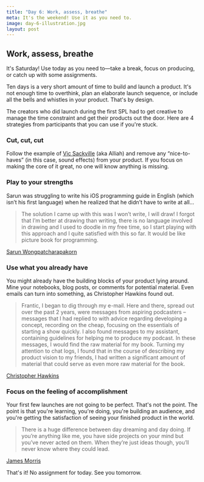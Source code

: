 ```yaml
---
title: "Day 6: Work, assess, breathe"
meta: It's the weekend! Use it as you need to.
image: day-6-illustration.jpg
layout: post
---
```


Work, assess, breathe
------------------------------------------------------------

It's Saturday! Use today as you need to—take a break, focus on producing, or catch up with some assignments.

Ten days is a very short amount of time to build and launch a product. It's not enough time to overthink, plan an elaborate launch sequence, or include all the bells and whistles in your product. That's by design.

The creators who did launch during the first SPL had to get creative to manage the time constraint and get their products out the door. Here are 4 strategies from participants that you can use if you're stuck.

### Cut, cut, cut

Follow the example of [Vic Sackville](http://blog.alliahverso.com.br/fazendo-um-jogo-no-twine-em-10-dias/) (aka Alliah) and remove any “nice-to-haves” (in this case, sound effects) from your product. If you focus on making the core of it great, no one will know anything is missing.

### Play to your strengths

Sarun was struggling to write his iOS programming guide in English (which isn’t his first language) when he realized that he didn’t have to write at all...

> The solution I came up with this was I won’t write, I will draw! I forgot that I’m better at drawing than writing, there is no language involved in drawing and I used to doodle in my free time, so I start playing with this approach and I quite satisfied with this so far. It would be like picture book for programming.

[Sarun Wongpatcharapakorn](https://medium.com/@sarunw/unrealistic-goal-1a128822daed)

### Use what you already have

You might already have the building blocks of your product lying around. Mine your notebooks, blog posts, or comments for potential material. Even emails can turn into something, as Christopher Hawkins found out.

> Frantic, I began to dig through my e-mail. Here and there, spread out over the past 2 years, were messages from aspiring podcasters – messages that I had replied to with advice regarding developing a concept, recording on the cheap, focusing on the essentials of starting a show quickly. I also found messages to my assistant, containing guidelines for helping me to produce my podcast. In these messages, I would find the raw material for my book. Turning my attention to chat logs, I found that in the course of describing my product vision to my friends, I had written a significant amount of material that could serve as even more raw material for the book.

[Christopher Hawkins](https://medium.com/@chris_hawk/how-to-launch-a-product-lose-a-contest-and-end-up-a-winner-anyway-b725ad8e71aa)

### Focus on the feeling of accomplishment

Your first few launches are not going to be perfect. That's not the point. The point is that you're learning, you're doing, you're building an audience, and you're getting the satisfaction of seeing your finished product in the world.

> There is a huge difference between day dreaming and day doing. If you’re anything like me, you have side projects on your mind but you’ve never acted on them. When they’re just ideas though, you’ll never know where they could lead.

[James Morris](https://medium.com/@moreofmorris/launching-my-first-product-e4d204a705da)

That's it! No assignment for today. See you tomorrow.
